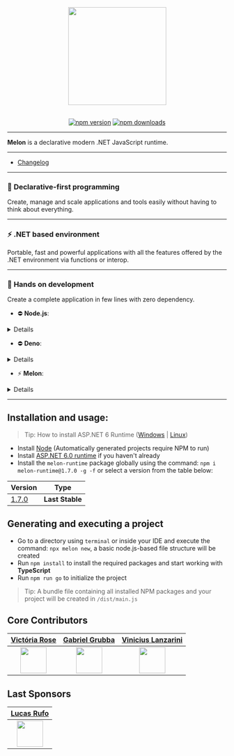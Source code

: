 <div align="center">
  <img align="center" width="225" src="https://i.imgur.com/guuToyf.png">
</div>

<br>

<div align="center">

  [![npm version](https://badgen.net/npm/v/melon-runtime/)](https://www.npmjs.com/package/melon-runtime)
  [![npm downloads](https://badgen.net/npm/dm/melon-runtime)](https://www.npmjs.com/package/melon-runtime)
  
</div>

<hr>

**Melon** is a declarative modern .NET JavaScript runtime.

<hr>

- [Changelog](https://github.com/MelonRuntime/MelonRuntime/blob/main/CHANGELOG.md)

<hr>

### 🚀 **Declarative-first programming**

Create, manage and scale applications and tools easily without having to think about everything.

<hr>

### ⚡ **.NET based environment** 

Portable, fast and powerful applications with all the features offered by the .NET environment via functions or interop.

<hr>

### 🧤 **Hands on development** 

Create a complete application in few lines with zero dependency.

- ⛔ **Node.js**:

<details>

```js
const http = require("http");

const PORT = 80;

const server = http.createServer(async (req, res) => {
    if (req.url === "/" && req.method === "GET") {
        res.writeHead(200, { "Content-Type": "application/json" });
        res.end("Hello world");
    }
}

server.listen(PORT, () => {
    console.log(`server started on port: ${PORT}`);
});
```

</details>

- ⛔ **Deno**:

<details>

```ts
const listener = Deno.listen({ port: 80 });
console.log("http://localhost:80/");

for await (const conn of listener) {
  serve(conn);
}

async function serve(conn: Deno.Conn) {
  for await (const { respondWith } of Deno.serveHttp(conn)) {
    respondWith(new Response("Hello world"));
  }
}
```

</details>

- ⚡ **Melon**:

<details>

```ts
const app = http.app({ 
    name: "webapp", 
    host: "localhost", 
    port: 80, 
    enableHttps: false 
  });

app.get("/", () => "Hello world");
app.run();
```

</details>

<hr>


## Installation and usage:
> Tip: How to install ASP.NET 6 Runtime ([Windows](https://www.youtube.com/watch?v=AC5UWby16sg) | [Linux](https://www.youtube.com/watch?v=g0vuTh0Dao8))

- Install [Node](https://nodejs.org/en/) (Automatically generated projects require NPM to run)
- Install [ASP.NET 6.0 runtime](https://dotnet.microsoft.com/en-us/download/dotnet/6.0) if you haven't already
- Install the `melon-runtime` package globally using the command: `npm i melon-runtime@1.7.0 -g -f` or select a version from the table below:

| Version | Type |
| ------- | ---- |
| [1.7.0](https://www.npmjs.com/package/melon-runtime/v/1.7.0) | **Last Stable** |

## Generating and executing a project

- Go to a directory using `terminal` or inside your IDE and execute the command: `npx melon new`, a basic node.js-based file structure will be created
- Run `npm install` to install the required packages and start working with **TypeScript**
- Run `npm run go` to initialize the project

> Tip: A bundle file containing all installed NPM packages and your project will be created in `/dist/main.js`

## Core Contributors 

| [Victória Rose](https://github.com/EternalQuasar0206) | [Gabriel Grubba](https://github.com/Grubba27) | [Vinicius Lanzarini](https://github.com/vilanz) |
| -------------- | -------------- | -------------- |
| <div align="center"><img src="https://avatars.githubusercontent.com/u/70824102?v=4" width="60"></div> | <div align="center"><img src="https://avatars.githubusercontent.com/u/70247653?v=4" width="60"></div> | <div align="center"><img src="https://avatars.githubusercontent.com/u/29522926?v=4" width="60"></div> |

## Last Sponsors 

| [Lucas Rufo](https://github.com/LucasRufo) |
| -------------- |
| <div align="center"><img src="https://avatars.githubusercontent.com/u/60830097?v=4" width="60"></div> |